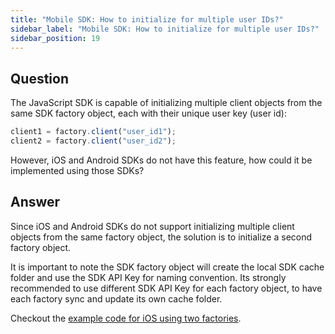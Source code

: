 ```yaml
---
title: "Mobile SDK: How to initialize for multiple user IDs?"
sidebar_label: "Mobile SDK: How to initialize for multiple user IDs?"
sidebar_position: 19
---
```


<p>
  <button hidden style={{borderRadius:'8px', border:'1px', fontFamily:'Courier New', fontWeight:'800', textAlign:'left'}}> help.split.io link: https://help.split.io/hc/en-us/articles/360039812431-Mobile-SDK-How-to-initialize-for-multiple-user-IDs </button>
</p>

## Question

The JavaScript SDK is capable of initializing multiple client objects from the same SDK factory object, each with their unique user key (user id):

```javascript
client1 = factory.client("user_id1");
client2 = factory.client("user_id2");
```

However, iOS and Android SDKs do not have this feature, how could it be implemented using those SDKs?

## Answer

Since iOS and Android SDKs do not support initializing multiple client objects from the same factory object, the solution is to initialize a second factory object.

It is important to note the SDK factory object will create the local SDK cache folder and use the SDK API Key for naming convention. Its strongly recommended to use different SDK API Key for each factory object, to have each factory sync and update its own cache folder.

Checkout the [example code for iOS using two factories](https://help.split.io/hc/en-us/articles/360030632172).